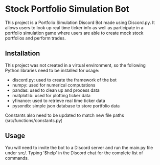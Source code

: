 # Stock Portfolio Simulation Bot

This project is a Portfolio Simulation Discord Bot made using Discord.py. It allows users to look up real time ticker info as well as participate in a portfolio simulation game where users are able to create mock stock portfolios and perform trades.

## Installation

This project was not created in a virtual environment, so the following Python libraries need to be installed for usage: 
- discord.py: used to create the framework of the bot
- numpy: used for numerical computations
- pandas: used to clean up and process data
- matplotlib: used for plotting ticker data
- yfinance: used to retrieve real time ticker data
- pysondb: simple json database to store portfolio data

Constants also need to be updated to match new file paths (src/functions/constants.py)

## Usage

You will need to invite the bot to a Discord server and run the main.py file under src/. Typing '$help' in the Discord chat for the complete list of commands.